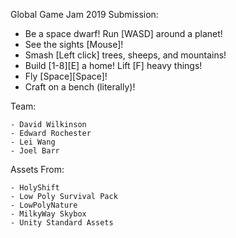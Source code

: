 Global Game Jam 2019 Submission:

 - Be a space dwarf! Run [WASD] around a planet! 
 - See the sights [Mouse]! 
 - Smash [Left click] trees, sheeps, and mountains! 
 - Build [1-8][E] a home! Lift [F] heavy things! 
 - Fly [Space][Space]! 
 - Craft on a bench (literally)!

Team:

    - David Wilkinson
    - Edward Rochester
    - Lei Wang
    - Joel Barr

Assets From:

    - HolyShift
    - Low Poly Survival Pack
    - LowPolyNature
    - MilkyWay Skybox
    - Unity Standard Assets
